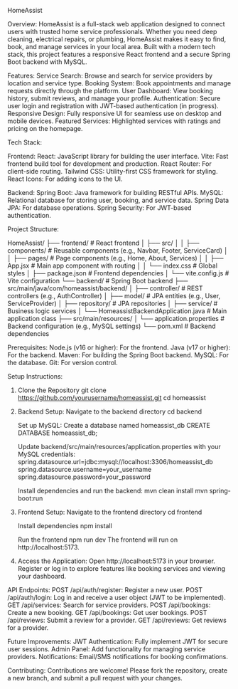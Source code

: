 HomeAssist

Overview:
HomeAssist is a full-stack web application designed to connect users with trusted home service professionals. Whether you need deep cleaning, electrical repairs, or plumbing, HomeAssist makes it easy to find, book, and manage services in your local area. Built with a modern tech stack, this project features a responsive React frontend and a secure Spring Boot backend with MySQL.

Features:
Service Search: Browse and search for service providers by location and service type.
Booking System: Book appointments and manage requests directly through the platform.
User Dashboard: View booking history, submit reviews, and manage your profile.
Authentication: Secure user login and registration with JWT-based authentication (in progress).
Responsive Design: Fully responsive UI for seamless use on desktop and mobile devices.
Featured Services: Highlighted services with ratings and pricing on the homepage.

Tech Stack:

Frontend:
React: JavaScript library for building the user interface.
Vite: Fast frontend build tool for development and production.
React Router: For client-side routing.
Tailwind CSS: Utility-first CSS framework for styling.
React Icons: For adding icons to the UI.

Backend:
Spring Boot: Java framework for building RESTful APIs.
MySQL: Relational database for storing user, booking, and service data.
Spring Data JPA: For database operations.
Spring Security: For JWT-based authentication.

Project Structure:

HomeAssist/
├── frontend/                  # React frontend
│   ├── src/
│   │   ├── components/       # Reusable components (e.g., Navbar, Footer, ServiceCard)
│   │   ├── pages/            # Page components (e.g., Home, About, Services)
│   │   ├── App.jsx           # Main app component with routing
│   │   └── index.css         # Global styles
│   ├── package.json          # Frontend dependencies
│   └── vite.config.js        # Vite configuration
└── backend/                  # Spring Boot backend
    ├── src/main/java/com/homeassist/backend/
    │   ├── controller/       # REST controllers (e.g., AuthController)
    │   ├── model/            # JPA entities (e.g., User, ServiceProvider)
    │   ├── repository/       # JPA repositories
    │   ├── service/          # Business logic services
    │   └── HomeassistBackendApplication.java  # Main application class
    ├── src/main/resources/
    │   └── application.properties  # Backend configuration (e.g., MySQL settings)
    └── pom.xml               # Backend dependencies

Prerequisites:
Node.js (v16 or higher): For the frontend.
Java (v17 or higher): For the backend.
Maven: For building the Spring Boot backend.
MySQL: For the database.
Git: For version control.

Setup Instructions:
1. Clone the Repository
   git clone https://github.com/yourusername/homeassist.git
   cd homeassist
   
2.  Backend Setup:
    Navigate to the backend directory
    cd backend
    
    Set up MySQL:
    Create a database named homeassist_db
    CREATE DATABASE homeassist_db;
    
    Update backend/src/main/resources/application.properties with your MySQL credentials:
    spring.datasource.url=jdbc:mysql://localhost:3306/homeassist_db
    spring.datasource.username=your_username
    spring.datasource.password=your_password
    
    Install dependencies and run the backend:
    mvn clean install
    mvn spring-boot:run

3. Frontend Setup:
   Navigate to the frontend directory
   cd frontend

   Install dependencies
   npm install

   Run the frontend
   npm run dev
   The frontend will run on http://localhost:5173.

4. Access the Application:
   Open http://localhost:5173 in your browser.
   Register or log in to explore features like booking services and viewing your dashboard.

API Endpoints:
POST /api/auth/register: Register a new user.
POST /api/auth/login: Log in and receive a user object (JWT to be implemented).
GET /api/services: Search for service providers.
POST /api/bookings: Create a new booking.
GET /api/bookings: Get user bookings.
POST /api/reviews: Submit a review for a provider.
GET /api/reviews: Get reviews for a provider.

Future Improvements:
JWT Authentication: Fully implement JWT for secure user sessions.
Admin Panel: Add functionality for managing service providers.
Notifications: Email/SMS notifications for booking confirmations.

Contributing:
Contributions are welcome! Please fork the repository, create a new branch, and submit a pull request with your changes.


    
